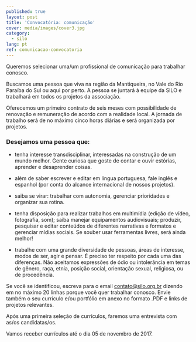 ```yaml
---
published: true
layout: post
title: 'Convocatória: comunicação'
cover: media/images/cover3.jpg
category:
  - silo
lang: pt
ref: comunicacao-convocatoria
---
```

Queremos selecionar uma/um profissional de comunicação para trabalhar conosco.

Buscamos uma pessoa que viva na região da Mantiqueira, no Vale do Rio Paraíba do Sul ou aqui por perto. A pessoa se juntará à equipe da SILO e trabalhará em todos os projetos da associação.

Oferecemos um primeiro contrato de seis meses com possibilidade de renovação e remuneração de acordo com a realidade local. A jornada de trabalho será de no máximo cinco horas diárias e será organizada por projetos.

### Desejamos uma pessoa que:

- tenha interesse transdisciplinar, interessadas na construção de um mundo melhor. Gente curiosa que goste de contar e ouvir estórias, aprender e desaprender coisas.

- além de saber escrever e editar em língua portuguesa, fale inglês e espanhol (por conta do alcance internacional de nossos projetos).

- saiba se virar: trabalhar com autonomia, gerenciar prioridades e organizar sua rotina.

- tenha disposição para realizar trabalhos em multimídia (edição de vídeo, fotografia, som); saiba manejar equipamentos audiovisuais; produzir, pesquisar e editar conteúdos de diferentes narrativas e formatos e gerenciar mídias sociais. Se souber usar ferramentas livres, será ainda melhor!

- trabalhe com uma grande diversidade de pessoas, áreas de interesse, modos de ser, agir e pensar. É preciso ter respeito por cada uma das diferenças. Não aceitamos expressões de ódio ou intolerância em temas de gênero, raça, etnia, posição social, orientação sexual, religiosa, ou de procedência.

Se você se identificou, escreva para o email [contato@silo.org.br](mailto:contato@silo.org.br) dizendo em no máximo 20 linhas porque você quer trabalhar conosco. Envie também o seu currículo e/ou portfólio em anexo no formato .PDF e links de projetos relevantes.

Após uma primeira seleção de currículos, faremos uma entrevista com as/os candidatas/os.

Vamos receber currículos até o dia 05 de novembro de 2017.
